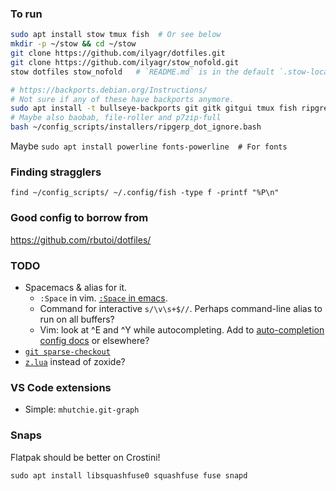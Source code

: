 ### To run

```bash
sudo apt install stow tmux fish  # Or see below
mkdir -p ~/stow && cd ~/stow
git clone https://github.com/ilyagr/dotfiles.git
git clone https://github.com/ilyagr/stow_nofold.git
stow dotfiles stow_nofold   # `README.md` is in the default `.stow-local-ignore`.

# https://backports.debian.org/Instructions/
# Not sure if any of these have backports anymore.
sudo apt install -t bullseye-backports git gitk gitgui tmux fish ripgrep stow
# Maybe also baobab, file-roller and p7zip-full
bash ~/config_scripts/installers/ripgerp_dot_ignore.bash
```

Maybe `sudo apt install powerline fonts-powerline  # For fonts`

### Finding stragglers
```
find ~/config_scripts/ ~/.config/fish -type f -printf "%P\n"
```

### Good config to borrow from
https://github.com/rbutoi/dotfiles/

### TODO
- Spacemacs & alias for it.
  - `:Space` in vim. [`:Space` in emacs](https://github.com/syl20bnr/spacemacs#modify-spacemacs-start-directory-variable).
  - Command for interactive `s/\v\s+$//`. Perhaps command-line alias to run on all buffers?
  - Vim: look at ^E and ^Y while autocompleting.
    Add to [auto-completion config docs](https://spacevim.org/layers/autocomplete/) or elsewhere?
- [`git sparse-checkout`](https://git-scm.com/docs/git-sparse-checkout)
- [`z.lua`](https://github.com/skywind3000/z.lua) instead of zoxide?

### VS Code extensions
- Simple: `mhutchie.git-graph`

### Snaps

Flatpak should be better on Crostini!

`sudo apt install libsquashfuse0 squashfuse fuse snapd`

